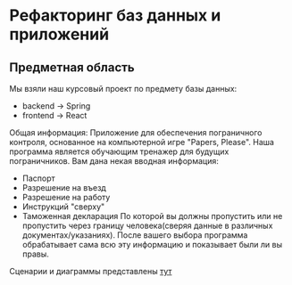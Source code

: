 # Рефакторинг баз данных и приложений

## Предметная область

Мы взяли наш курсовый проект по предмету базы данных:
- backend -> Spring
- frontend -> React

Общая информация:
Приложение для обеспечения пограничного контроля, основанное на компьютерной игре "Papers, Please". Наша программа является обучающим тренажер для будущих пограничников.
Вам дана некая вводная информация:
- Паспорт
- Разрешение на въезд
- Разрешение на работу
- Инструкций "сверху"
- Таможенная декларация
По которой вы должны пропустить или не пропустить через границу человека(сверяя данные в различных документах/указаниях).
После вашего выбора программа обрабатывает сама всю эту информацию и показывает были ли вы правы.

Сценарии и диаграммы представлены [тут](use-case)
